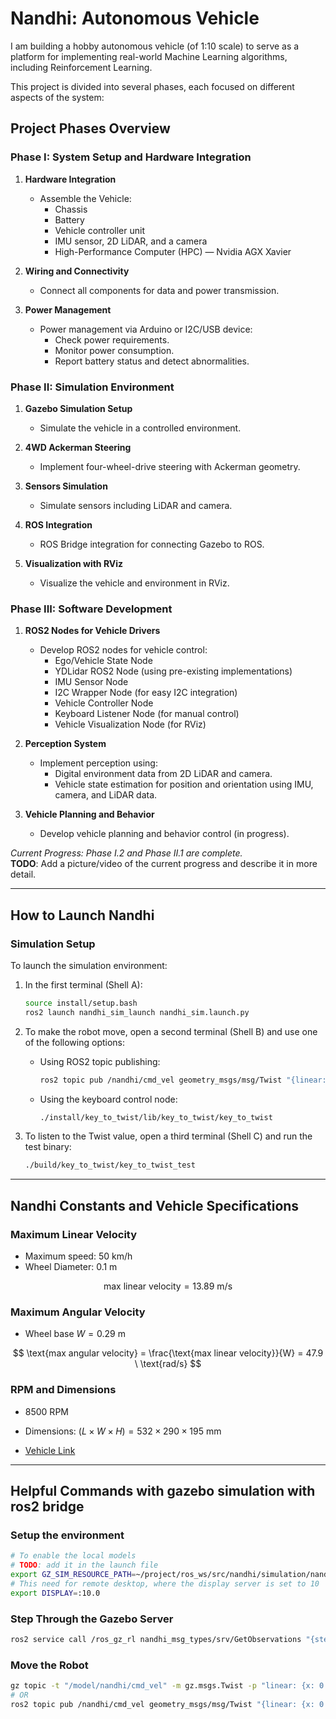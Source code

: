 
# Nandhi: Autonomous Vehicle

I am building a hobby autonomous vehicle (of 1:10 scale) to serve as a platform for implementing real-world Machine Learning algorithms, including Reinforcement Learning.

This project is divided into several phases, each focused on different aspects of the system:

## Project Phases Overview

### Phase I: System Setup and Hardware Integration

1. **Hardware Integration**
   - Assemble the Vehicle:
     - Chassis
     - Battery
     - Vehicle controller unit
     - IMU sensor, 2D LiDAR, and a camera
     - High-Performance Computer (HPC) — Nvidia AGX Xavier

2. **Wiring and Connectivity**
   - Connect all components for data and power transmission.

3. **Power Management**
   - Power management via Arduino or I2C/USB device:
     - Check power requirements.
     - Monitor power consumption.
     - Report battery status and detect abnormalities.

### Phase II: Simulation Environment

1. **Gazebo Simulation Setup**
   - Simulate the vehicle in a controlled environment.

2. **4WD Ackerman Steering**
   - Implement four-wheel-drive steering with Ackerman geometry.

3. **Sensors Simulation**
   - Simulate sensors including LiDAR and camera.

4. **ROS Integration**
   - ROS Bridge integration for connecting Gazebo to ROS.

5. **Visualization with RViz**
   - Visualize the vehicle and environment in RViz.

### Phase III: Software Development

1. **ROS2 Nodes for Vehicle Drivers**
   - Develop ROS2 nodes for vehicle control:
     - Ego/Vehicle State Node
     - YDLidar ROS2 Node (using pre-existing implementations)
     - IMU Sensor Node
     - I2C Wrapper Node (for easy I2C integration)
     - Vehicle Controller Node
     - Keyboard Listener Node (for manual control)
     - Vehicle Visualization Node (for RViz)

2. **Perception System**
   - Implement perception using:
     - Digital environment data from 2D LiDAR and camera.
     - Vehicle state estimation for position and orientation using IMU, camera, and LiDAR data.

3. **Vehicle Planning and Behavior**
   - Develop vehicle planning and behavior control (in progress).

_Current Progress: Phase I.2 and Phase II.1 are complete._  
**TODO**: Add a picture/video of the current progress and describe it in more detail.

---

## How to Launch Nandhi

### Simulation Setup

To launch the simulation environment:

1. In the first terminal (Shell A):

   ```bash
   source install/setup.bash
   ros2 launch nandhi_sim_launch nandhi_sim.launch.py
   ```

2. To make the robot move, open a second terminal (Shell B) and use one of the following options:
   - Using ROS2 topic publishing:

     ```bash
     ros2 topic pub /nandhi/cmd_vel geometry_msgs/msg/Twist "{linear: {x: 5.0, y: 0.0, z: 0.0}, angular: {x: 0.0, y: 0.0, z: -0.22}}"
     ```

   - Using the keyboard control node:

     ```bash
     ./install/key_to_twist/lib/key_to_twist/key_to_twist
     ```

3. To listen to the Twist value, open a third terminal (Shell C) and run the test binary:

   ```bash
   ./build/key_to_twist/key_to_twist_test
   ```

---

## Nandhi Constants and Vehicle Specifications

### Maximum Linear Velocity

- Maximum speed: $50 \ \text{km/h}$
- Wheel Diameter: $0.1 \ \text{m}$

$$
\text{max linear velocity} = 13.89 \ \text{m/s}
$$

### Maximum Angular Velocity

- Wheel base $W = 0.29 \ \text{m}$

$$
\text{max angular velocity} = \frac{\text{max linear velocity}}{W} = 47.9 \ \text{rad/s}
$$

### RPM and Dimensions

- 8500 RPM
- Dimensions: $(L \times W \times H) = 532 \times 290 \times 195 \ \text{mm}$

- [Vehicle Link](https://www.conrad.de/de/p/reely-eraser-brushless-1-10-rc-modellauto-elektro-short-course-allradantrieb-4wd-100-rtr-2-4-ghz-inkl-akku-ladeger-1976297.html#productTechData)

---

## Helpful Commands with gazebo simulation with ros2 bridge

### Setup the environment

```bash
# To enable the local models
# TODO: add it in the launch file
export GZ_SIM_RESOURCE_PATH=~/project/ros_ws/src/nandhi/simulation/nandhi_description/models/:$GZ_SIM_RESOURCE_PATH
# This need for remote desktop, where the display server is set to 10
export DISPLAY=:10.0
```

### Step Through the Gazebo Server

```bash
ros2 service call /ros_gz_rl nandhi_msg_types/srv/GetObservations "{step: true, multi_step: 500}"
```

### Move the Robot

```bash
gz topic -t "/model/nandhi/cmd_vel" -m gz.msgs.Twist -p "linear: {x: 0.5}, angular: {z: 0.1}"
# OR
ros2 topic pub /nandhi/cmd_vel geometry_msgs/msg/Twist "{linear: {x: 0.5}}"
```
